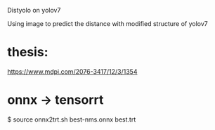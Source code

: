 Distyolo on yolov7

Using image to predict the distance with modified structure of yolov7

# thesis:
https://www.mdpi.com/2076-3417/12/3/1354

# onnx -> tensorrt
$ source onnx2trt.sh best-nms.onnx best.trt